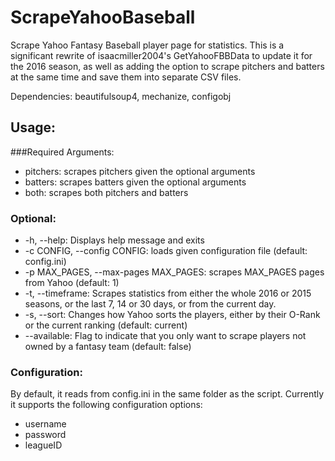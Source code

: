 # ScrapeYahooBaseball
Scrape Yahoo Fantasy Baseball player page for statistics. This is a significant rewrite of isaacmiller2004's GetYahooFBBData to update it for the 2016 season, as well as adding the option to scrape pitchers and batters at the same time and save them into separate CSV files.

Dependencies: beautifulsoup4, mechanize, configobj

## Usage:
###Required Arguments:
* pitchers: scrapes pitchers given the optional arguments
* batters: scrapes batters given the optional arguments
* both: scrapes both pitchers and batters

### Optional:
* -h, --help: Displays help message and exits
* -c CONFIG, --config CONFIG: loads given configuration file (default: config.ini)
* -p MAX_PAGES, --max-pages MAX_PAGES: scrapes MAX_PAGES pages from Yahoo (default: 1)
* -t, --timeframe: Scrapes statistics from either the whole 2016 or 2015 seasons, or the last 7, 14 or 30 days, or from the current day.
* -s, --sort: Changes how Yahoo sorts the players, either by their O-Rank or the current ranking (default: current)
* --available: Flag to indicate that you only want to scrape players not owned by a fantasy team (default: false)

### Configuration:
By default, it reads from config.ini in the same folder as the script. Currently it supports the following configuration options:
* username
* password
* leagueID

